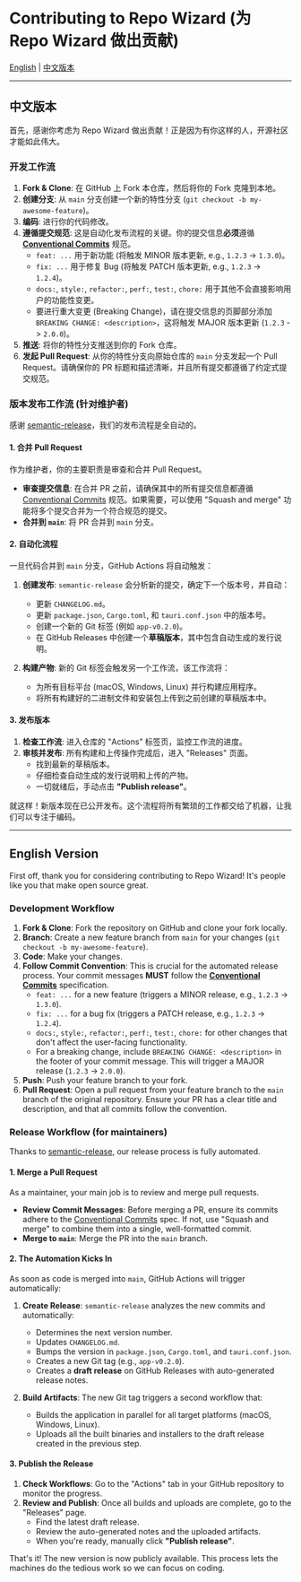 # Contributing to Repo Wizard (为 Repo Wizard 做出贡献)

[English](#english-version) | [中文版本](#中文版本)

---

## <a name="中文版本"></a>中文版本

首先，感谢你考虑为 Repo Wizard 做出贡献！正是因为有你这样的人，开源社区才能如此伟大。

### 开发工作流

1.  **Fork & Clone**: 在 GitHub 上 Fork 本仓库，然后将你的 Fork 克隆到本地。
2.  **创建分支**: 从 `main` 分支创建一个新的特性分支 (`git checkout -b my-awesome-feature`)。
3.  **编码**: 进行你的代码修改。
4.  **遵循提交规范**: 这是自动化发布流程的关键。你的提交信息**必须**遵循 [**Conventional Commits**](https://www.conventionalcommits.org/zh-hans/v1.0.0/) 规范。
    *   `feat: ...` 用于新功能 (将触发 MINOR 版本更新, e.g., `1.2.3` -> `1.3.0`)。
    *   `fix: ...` 用于修复 Bug (将触发 PATCH 版本更新, e.g., `1.2.3` -> `1.2.4`)。
    *   `docs:`, `style:`, `refactor:`, `perf:`, `test:`, `chore:` 用于其他不会直接影响用户的功能性变更。
    *   要进行重大变更 (Breaking Change)，请在提交信息的页脚部分添加 `BREAKING CHANGE: <description>`，这将触发 MAJOR 版本更新 (`1.2.3` -> `2.0.0`)。
5.  **推送**: 将你的特性分支推送到你的 Fork 仓库。
6.  **发起 Pull Request**: 从你的特性分支向原始仓库的 `main` 分支发起一个 Pull Request。请确保你的 PR 标题和描述清晰，并且所有提交都遵循了约定式提交规范。

### 版本发布工作流 (针对维护者)

感谢 [semantic-release](https://github.com/semantic-release/semantic-release)，我们的发布流程是全自动的。

#### 1. 合并 Pull Request

作为维护者，你的主要职责是审查和合并 Pull Request。
- **审查提交信息**: 在合并 PR 之前，请确保其中的所有提交信息都遵循 [Conventional Commits](https://www.conventionalcommits.org/zh-hans/v1.0.0/) 规范。如果需要，可以使用 "Squash and merge" 功能将多个提交合并为一个符合规范的提交。
- **合并到 `main`**: 将 PR 合并到 `main` 分支。

#### 2. 自动化流程

一旦代码合并到 `main` 分支，GitHub Actions 将自动触发：

1.  **创建发布**: `semantic-release` 会分析新的提交，确定下一个版本号，并自动：
    -   更新 `CHANGELOG.md`。
    -   更新 `package.json`, `Cargo.toml`, 和 `tauri.conf.json` 中的版本号。
    -   创建一个新的 Git 标签 (例如 `app-v0.2.0`)。
    -   在 GitHub Releases 中创建一个**草稿版本**，其中包含自动生成的发行说明。

2.  **构建产物**: 新的 Git 标签会触发另一个工作流，该工作流将：
    -   为所有目标平台 (macOS, Windows, Linux) 并行构建应用程序。
    -   将所有构建好的二进制文件和安装包上传到之前创建的草稿版本中。

#### 3. 发布版本

1.  **检查工作流**: 进入仓库的 "Actions" 标签页，监控工作流的进度。
2.  **审核并发布**: 所有构建和上传操作完成后，进入 "Releases" 页面。
    -   找到最新的草稿版本。
    -   仔细检查自动生成的发行说明和上传的产物。
    -   一切就绪后，手动点击 **"Publish release"**。

就这样！新版本现在已公开发布。这个流程将所有繁琐的工作都交给了机器，让我们可以专注于编码。

---

## <a name="english-version"></a>English Version

First off, thank you for considering contributing to Repo Wizard! It's people like you that make open source great.

### Development Workflow

1.  **Fork & Clone**: Fork the repository on GitHub and clone your fork locally.
2.  **Branch**: Create a new feature branch from `main` for your changes (`git checkout -b my-awesome-feature`).
3.  **Code**: Make your changes.
4.  **Follow Commit Convention**: This is crucial for the automated release process. Your commit messages **MUST** follow the [**Conventional Commits**](https://www.conventionalcommits.org/en/v1.0.0/) specification.
    *   `feat: ...` for a new feature (triggers a MINOR release, e.g., `1.2.3` -> `1.3.0`).
    *   `fix: ...` for a bug fix (triggers a PATCH release, e.g., `1.2.3` -> `1.2.4`).
    *   `docs:`, `style:`, `refactor:`, `perf:`, `test:`, `chore:` for other changes that don't affect the user-facing functionality.
    *   For a breaking change, include `BREAKING CHANGE: <description>` in the footer of your commit message. This will trigger a MAJOR release (`1.2.3` -> `2.0.0`).
5.  **Push**: Push your feature branch to your fork.
6.  **Pull Request**: Open a pull request from your feature branch to the `main` branch of the original repository. Ensure your PR has a clear title and description, and that all commits follow the convention.

### Release Workflow (for maintainers)

Thanks to [semantic-release](https://github.com/semantic-release/semantic-release), our release process is fully automated.

#### 1. Merge a Pull Request

As a maintainer, your main job is to review and merge pull requests.
- **Review Commit Messages**: Before merging a PR, ensure its commits adhere to the [Conventional Commits](https://www.conventionalcommits.org/en/v1.0.0/) spec. If not, use "Squash and merge" to combine them into a single, well-formatted commit.
- **Merge to `main`**: Merge the PR into the `main` branch.

#### 2. The Automation Kicks In

As soon as code is merged into `main`, GitHub Actions will trigger automatically:

1.  **Create Release**: `semantic-release` analyzes the new commits and automatically:
    -   Determines the next version number.
    -   Updates `CHANGELOG.md`.
    -   Bumps the version in `package.json`, `Cargo.toml`, and `tauri.conf.json`.
    -   Creates a new Git tag (e.g., `app-v0.2.0`).
    -   Creates a **draft release** on GitHub Releases with auto-generated release notes.

2.  **Build Artifacts**: The new Git tag triggers a second workflow that:
    -   Builds the application in parallel for all target platforms (macOS, Windows, Linux).
    -   Uploads all the built binaries and installers to the draft release created in the previous step.

#### 3. Publish the Release

1.  **Check Workflows**: Go to the "Actions" tab in your GitHub repository to monitor the progress.
2.  **Review and Publish**: Once all builds and uploads are complete, go to the "Releases" page.
    -   Find the latest draft release.
    -   Review the auto-generated notes and the uploaded artifacts.
    -   When you're ready, manually click **"Publish release"**.

That's it! The new version is now publicly available. This process lets the machines do the tedious work so we can focus on coding.